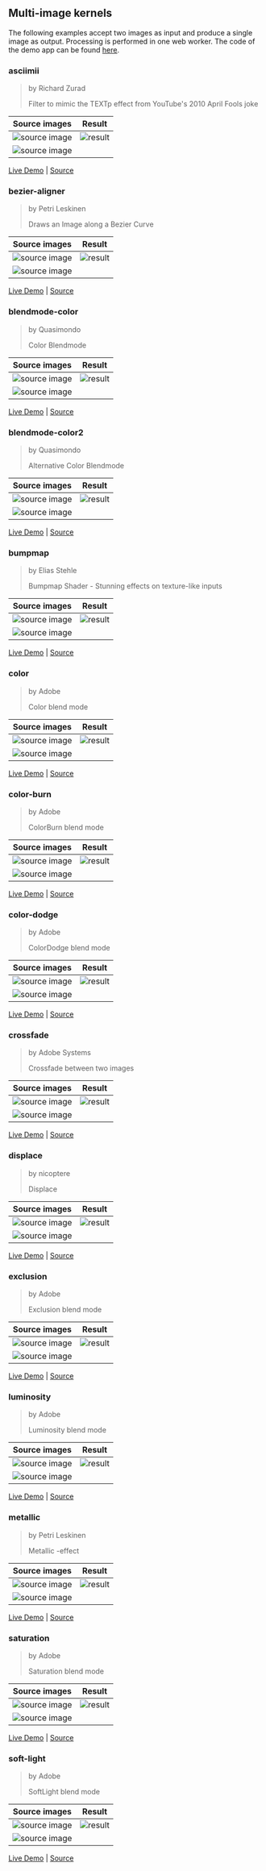 ## Multi-image kernels

The following examples accept two images as input and produce a single image as output.
Processing is performed in one web worker. The code of the demo app can be found
[here](./rollup-plugin-pb2zig/demos/demo-2/src/App.jsx).

### asciimii

> by Richard Zurad
>
> Filter to mimic the TEXTp effect from YouTube's 2010 April Fools joke

| Source images                              | Result |
|--------------------------------------------|--------|
| ![source image](./img/malgorzata-socha.jpg)|![result](./img/asciimii.jpg)|
| ![source image](./img/fontmap.png)         |        |

[Live Demo](https://chung-leong.github.io/pb2zig/demo-2/?f=asciimii) |
[Source](../rollup-plugin-pb2zig/demos/demo-2/pbk/asciimii.pbk)

### bezier-aligner

> by Petri Leskinen
>
> Draws an Image along a Bezier Curve

| Source images                              | Result |
|--------------------------------------------|--------|
| ![source image](./img/malgorzata-socha.jpg)|![result](./img/bezier-aligner.jpg)|
| ![source image](./img/telephone-cord.png)  |        |

[Live Demo](https://chung-leong.github.io/pb2zig/demo-2/?f=bezier-aligner) |
[Source](../rollup-plugin-pb2zig/demos/demo-2/pbk/bezier-aligner.pbk)

### blendmode-color

> by Quasimondo
>
> Color Blendmode

| Source images                              | Result |
|--------------------------------------------|--------|
| ![source image](./img/malgorzata-socha.jpg)|![result](./img/blendmode-color.jpg)|
| ![source image](./img/mandelbrot.jpg)      |        |

[Live Demo](https://chung-leong.github.io/pb2zig/demo-2/?f=blendmode-color) |
[Source](../rollup-plugin-pb2zig/demos/demo-2/pbk/blendmode-color.pbk)

### blendmode-color2

> by Quasimondo
>
> Alternative Color Blendmode

| Source images                              | Result |
|--------------------------------------------|--------|
| ![source image](./img/malgorzata-socha.jpg)|![result](./img/blendmode-color2.jpg)|
| ![source image](./img/mandelbrot.jpg)      |        |

[Live Demo](https://chung-leong.github.io/pb2zig/demo-2/?f=blendmode-color2) |
[Source](../rollup-plugin-pb2zig/demos/demo-2/pbk/blendmode-color2.pbk)

### bumpmap

> by Elias Stehle
>
> Bumpmap Shader - Stunning effects on texture-like inputs

| Source images                      | Result |
|------------------------------------|--------|
| ![source image](./img/zig-logo.jpg)|![result](./img/bumpmap.jpg)|
| ![source image](./img/wood.jpg)    |        |

[Live Demo](https://chung-leong.github.io/pb2zig/demo-2/?f=bumpmap) |
[Source](../rollup-plugin-pb2zig/demos/demo-2/pbk/bumpmap.pbk)

### color

> by Adobe
>
> Color blend mode

| Source images                              | Result |
|--------------------------------------------|--------|
| ![source image](./img/malgorzata-socha.jpg)|![result](./img/color.jpg)|
| ![source image](./img/mandelbrot.jpg)      |        |


[Live Demo](https://chung-leong.github.io/pb2zig/demo-2/?f=color) |
[Source](../rollup-plugin-pb2zig/demos/demo-2/pbk/color.pbk)

### color-burn

> by Adobe
>
> ColorBurn blend mode

| Source images                              | Result |
|--------------------------------------------|--------|
| ![source image](./img/malgorzata-socha.jpg)|![result](./img/color-burn.jpg)|
| ![source image](./img/mandelbrot.jpg)      |        |


[Live Demo](https://chung-leong.github.io/pb2zig/demo-2/?f=color-burn) |
[Source](../rollup-plugin-pb2zig/demos/demo-2/pbk/color-burn.pbk)

### color-dodge

> by Adobe
>
> ColorDodge blend mode

| Source images                              | Result |
|--------------------------------------------|--------|
| ![source image](./img/malgorzata-socha.jpg)|![result](./img/color-dodge.jpg)|
| ![source image](./img/mandelbrot.jpg)      |        |


[Live Demo](https://chung-leong.github.io/pb2zig/demo-2/?f=color-dodge) |
[Source](../rollup-plugin-pb2zig/demos/demo-2/pbk/color-dodge.pbk)

### crossfade

> by Adobe Systems
>
> Crossfade between two images

| Source images                               | Result |
|---------------------------------------------|--------|
| ![source image](./img/malgorzata-socha.jpg) |![result](./img/crossfade.jpg)|
| ![source image](./img/malgorzata-socha2.jpg)|        |


[Live Demo](https://chung-leong.github.io/pb2zig/demo-2/?f=crossfade) |
[Source](../rollup-plugin-pb2zig/demos/demo-2/pbk/crossfade.pbk)

### displace

> by nicoptere
>
> Displace

| Source images                              | Result |
|--------------------------------------------|--------|
| ![source image](./img/malgorzata-socha.jpg)|![result](./img/displace.jpg)|
| ![source image](./img/mandelbrot.jpg)|     |        |


[Live Demo](https://chung-leong.github.io/pb2zig/demo-2/?f=displace) |
[Source](../rollup-plugin-pb2zig/demos/demo-2/pbk/displace.pbk)

### exclusion

> by Adobe
>
> Exclusion blend mode

| Source images                              | Result |
|--------------------------------------------|--------|
| ![source image](./img/malgorzata-socha.jpg)|![result](./img/exclusion.jpg)|
| ![source image](./img/mandelbrot.jpg)|     |        |


[Live Demo](https://chung-leong.github.io/pb2zig/demo-2/?f=exclusion) |
[Source](../rollup-plugin-pb2zig/demos/demo-2/pbk/exclusion.pbk)

### luminosity

> by Adobe
>
> Luminosity blend mode

| Source images                              | Result |
|--------------------------------------------|--------|
| ![source image](./img/malgorzata-socha.jpg)|![result](./img/luminosity.jpg)|
| ![source image](./img/mandelbrot.jpg)|     |        |


[Live Demo](https://chung-leong.github.io/pb2zig/demo-2/?f=luminosity) |
[Source](../rollup-plugin-pb2zig/demos/demo-2/pbk/luminosity.pbk)

### metallic

> by Petri Leskinen
>
> Metallic -effect

| Source images                        | Result |
|--------------------------------------|--------|
| ![source image](./img/zig-logo.jpg)  |![result](./img/metallic.png)|
| ![source image](./img/stripe.png)|   |        |


[Live Demo](https://chung-leong.github.io/pb2zig/demo-2/?f=metallic) |
[Source](../rollup-plugin-pb2zig/demos/demo-2/pbk/metallic.pbk)

### saturation

> by Adobe
>
> Saturation blend mode

| Source images                              | Result |
|--------------------------------------------|--------|
| ![source image](./img/malgorzata-socha.jpg)|![result](./img/saturation.jpg)|
| ![source image](./img/mandelbrot.jpg)|     |        |


[Live Demo](https://chung-leong.github.io/pb2zig/demo-2/?f=saturation) |
[Source](../rollup-plugin-pb2zig/demos/demo-2/pbk/saturation.pbk)

### soft-light

> by Adobe
>
> SoftLight blend mode

| Source images                              | Result |
|--------------------------------------------|--------|
| ![source image](./img/malgorzata-socha.jpg)|![result](./img/soft-light.jpg)|
| ![source image](./img/mandelbrot.jpg)|     |        |


[Live Demo](https://chung-leong.github.io/pb2zig/demo-2/?f=soft-light) |
[Source](../rollup-plugin-pb2zig/demos/demo-2/pbk/soft-light.pbk)

